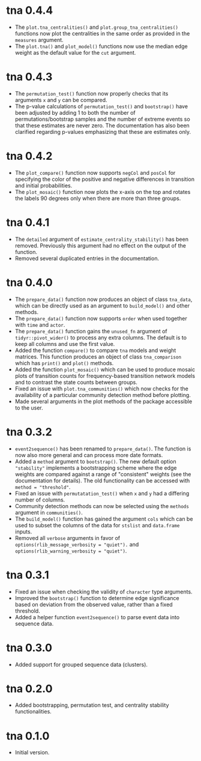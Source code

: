 # tna 0.4.4

* The `plot.tna_centralities()` and `plot.group_tna_centralities()` functions now plot the centralities in the same order as provided in the `measures` argument.
* The `plot.tna()` and `plot_model()` functions now use the median edge weight as the default value for the `cut` argument.

# tna 0.4.3

* The `permutation_test()` function now properly checks that its arguments `x` and `y` can be compared.
* The p-value calculations of `permutation_test()` and `bootstrap()` have been adjusted by adding 1 to both the number of permutations/bootstrap samples and the number of extreme events so that these estimates are never zero. The documentation has also been clarified regarding p-values emphasizing that these are estimates only.

# tna 0.4.2

* The `plot_compare()` function now supports `negCol` and `posCol` for specifying the color of the positive and negative differences in transition and initial probabilities.
* The `plot_mosaic()` function now plots the x-axis on the top and rotates the labels 90 degrees only when there are more than three groups.

# tna 0.4.1

* The `detailed` argument of `estimate_centrality_stability()` has been removed. Previously this argument had no effect on the output of the function.
* Removed several duplicated entries in the documentation.

# tna 0.4.0

* The `prepare_data()` function now produces an object of class `tna_data`, which can be directly used as an argument to `build_model()` and other methods.
* The `prepare_data()` function now supports `order` when used together with `time` and `actor`.
* The `prepare_data()` function gains the `unused_fn` argument of `tidyr::pivot_wider()` to process any extra columns. The default is to keep all columns and use the first value.
* Added the function `compare()` to compare `tna` models and weight matrices. This function produces an object of class `tna_comparison` which has `print()` and `plot()` methods.
* Added the function `plot_mosaic()` which can be used to produce mosaic plots of transition counts for frequency-based transition network models and to contrast the state counts between groups.
* Fixed an issue with `plot.tna_communities()` which now checks for the availability of a particular community detection method before plotting.
* Made several arguments in the plot methods of the package accessible to the user.

# tna 0.3.2

* `event2sequence()` has been renamed to `prepare_data()`. The function is now also more general and can process more date formats.
* Added a `method` argument to `bootstrap()`. The new default option `"stability"` implements a bootstrapping scheme where the edge weights are compared against a range of "consistent" weights (see the documentation for details). The old functionality can be accessed with `method = "threshold"`.
* Fixed an issue with `permutatation_test()` when `x` and `y` had a differing number of columns.
* Community detection methods can now be selected using the `methods` argument in `communities()`.
* The `build_model()` function has gained the argument `cols` which can be used to subset the columns of the data for `stslist` and `data.frame` inputs.
* Removed all `verbose` arguments in favor of `options(rlib_message_verbosity = "quiet").` and `options(rlib_warning_verbosity = "quiet")`.

# tna 0.3.1

* Fixed an issue when checking the validity of `character` type arguments.
* Improved the `bootstrap()` function to determine edge significance based on
  deviation from the observed value, rather than a fixed threshold.
* Added a helper function `event2sequence()` to parse event data into sequence data.

# tna 0.3.0

* Added support for grouped sequence data (clusters).

# tna 0.2.0

* Added bootstrapping, permutation test, and centrality stability functionalities.

# tna 0.1.0

* Initial version.
